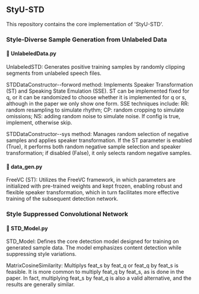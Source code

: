 ## StyU-STD

This repository contains the core implementation of 'StyU-STD'.

### Style-Diverse Sample Generation from Unlabeled Data

#### 🔹 UnlabeledData.py

UnlabeledSTD: Generates positive training samples by randomly clipping segments from unlabeled speech files.

STDDataConstructor--forword method: Implements Speaker Transformation (ST) and Speaking State Emulation (SSE). ST can be implemented fixed for q, or it can be randomized to choose whether it is implemented for q or s, although in the paper we only show one form. SSE techniques include: RR: random resampling to simulate rhythm; CP: random cropping to simulate omissions; NS: adding random noise to simulate noise. If config is true, implement, otherwise skip. 

STDDataConstructor--sys method: Manages random selection of negative samples and applies speaker transformation. If the ST parameter is enabled (True), it performs both random negative sample selection and speaker transformation; if disabled (False), it only selects random negative samples.

#### 🔹 data_gen.py

FreeVC (ST): Utilizes the FreeVC framework, in which parameters are initialized with pre-trained weights and kept frozen, enabling robust and flexible speaker transformation, which in turn facilitates more effective training of the subsequent detection network.

### Style Suppressed Convolutional Network

#### 🔹 STD_Model.py

STD_Model: Defines the core detection model designed for training on generated sample data. The model emphasizes content detection while suppressing style variations.

MatrixCosineSimilarity: Multiplys feat_s by feat_q or feat_q by feat_s is feasible. It is more common to multiply feat_q by feat_s, as is done in the paper. In fact, multiplying feat_s by feat_q is also a valid alternative, and the results are generally similar.
